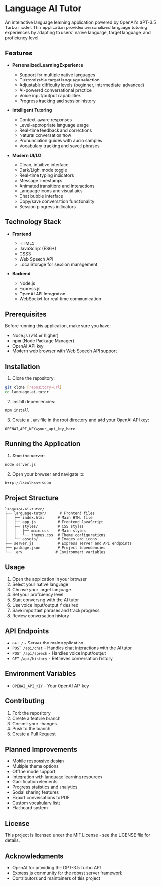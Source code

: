# Language AI Tutor

An interactive language learning application powered by OpenAI's GPT-3.5 Turbo model. This application provides personalized language tutoring experiences by adapting to users' native language, target language, and proficiency level.

## Features

- **Personalized Learning Experience**
  - Support for multiple native languages
  - Customizable target language selection
  - Adjustable difficulty levels (beginner, intermediate, advanced)
  - AI-powered conversational practice
  - Voice input/output capabilities
  - Progress tracking and session history

- **Intelligent Tutoring**
  - Context-aware responses
  - Level-appropriate language usage
  - Real-time feedback and corrections
  - Natural conversation flow
  - Pronunciation guides with audio samples
  - Vocabulary tracking and saved phrases

- **Modern UI/UX**
  - Clean, intuitive interface
  - Dark/Light mode toggle
  - Real-time typing indicators
  - Message timestamps
  - Animated transitions and interactions
  - Language icons and visual aids
  - Chat bubble interface
  - Copy/save conversation functionality
  - Session progress indicators

## Technology Stack

- **Frontend**
  - HTML5
  - JavaScript (ES6+)
  - CSS3
  - Web Speech API
  - LocalStorage for session management

- **Backend**
  - Node.js
  - Express.js
  - OpenAI API Integration
  - WebSocket for real-time communication

## Prerequisites

Before running this application, make sure you have:

- Node.js (v14 or higher)
- npm (Node Package Manager)
- OpenAI API key
- Modern web browser with Web Speech API support

## Installation

1. Clone the repository:
```bash
git clone [repository-url]
cd language-ai-tutor
```

2. Install dependencies:
```bash
npm install
```

3. Create a `.env` file in the root directory and add your OpenAI API key:
```env
OPENAI_API_KEY=your_api_key_here
```

## Running the Application

1. Start the server:
```bash
node server.js
```

2. Open your browser and navigate to:
```
http://localhost:5000
```

## Project Structure

```
language-ai-tutor/
├── language-tutor/      # Frontend files
│   ├── index.html      # Main HTML file
│   ├── app.js          # Frontend JavaScript
│   ├── styles/         # CSS styles
│   │   ├── main.css    # Main styles
│   │   └── themes.css  # Theme configurations
│   └── assets/         # Images and icons
├── server.js           # Express server and API endpoints
├── package.json        # Project dependencies
└── .env               # Environment variables
```

## Usage

1. Open the application in your browser
2. Select your native language
3. Choose your target language
4. Set your proficiency level
5. Start conversing with the AI tutor
6. Use voice input/output if desired
7. Save important phrases and track progress
8. Review conversation history

## API Endpoints

- `GET /` - Serves the main application
- `POST /api/chat` - Handles chat interactions with the AI tutor
- `POST /api/speech` - Handles voice input/output
- `GET /api/history` - Retrieves conversation history

## Environment Variables

- `OPENAI_API_KEY` - Your OpenAI API key

## Contributing

1. Fork the repository
2. Create a feature branch
3. Commit your changes
4. Push to the branch
5. Create a Pull Request

## Planned Improvements

- Mobile responsive design
- Multiple theme options
- Offline mode support
- Integration with language learning resources
- Gamification elements
- Progress statistics and analytics
- Social sharing features
- Export conversations to PDF
- Custom vocabulary lists
- Flashcard system

## License

This project is licensed under the MIT License - see the LICENSE file for details.

## Acknowledgments

- OpenAI for providing the GPT-3.5 Turbo API
- Express.js community for the robust server framework
- Contributors and maintainers of this project

